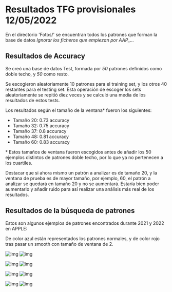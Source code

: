 # Resultados TFG provisionales 12/05/2022

En el directorio 'Fotos/' se encuentran todos los patrones que forman la base de datos
*Ignorar los ficheros que empiezan por AAP_...*

## Resultados de Accuracy

Se creó una base de datos Test, formada por *50* patrones definidos como doble techo, y *50* como resto.

Se escogieron aleatoriamente 10 patrones para el training set, y los otros 40 restantes para el testing set.
Esta operación de escoger los sets aleatoriamente se repitió diez veces y se calculó una media de los resultados de estos tests.

Los resultados según el tamaño de la ventana* fueron los siguientes:

- Tamaño 20: 0.73 accuracy
- Tamaño 32: 0.75 accuracy
- Tamaño 37: 0.8 accuracy
- Tamaño 48: 0.81 accuracy
- Tamaño 60: 0.83 accuracy

\* Estos tamaños de ventana fueron escogidos antes de añadir los 50 ejemplos distintos de patrones doble techo, por lo que ya no pertenecen a los cuartiles.

Destacar que si ahora mismo un patrón a analizar es de tamaño 20, y la ventana de prueba es de mayor tamaño, por ejemplo, 60, el patrón a analizar se quedará en tamaño 20 y no se aumentará. Estaría bien poder aumentarlo y añadir ruido para así realizar una análisis más real de los resultados.

## Resultados de la búsqueda de patrones

Estos son algunos ejemplos de patrones encontrados durante 2021 y 2022 en APPLE:

De color azul están representados los patrones normales, y de color rojo tras pasar un smooth con tamaño de ventana de 2.

![img](./Fotos/AAP/AAP223.png)
![img](./Fotos/AAP/AAP223smooth.png)

![img](./Fotos/AAP/AAP244.png)
![img](./Fotos/AAP/AAP244smooth.png)

![img](./Fotos/AAP/AAP591.png)
![img](./Fotos/AAP/AAP591smooth.png)

![img](./Fotos/AAP/AAP965.png)
![img](./Fotos/AAP/AAP965smooth.png)